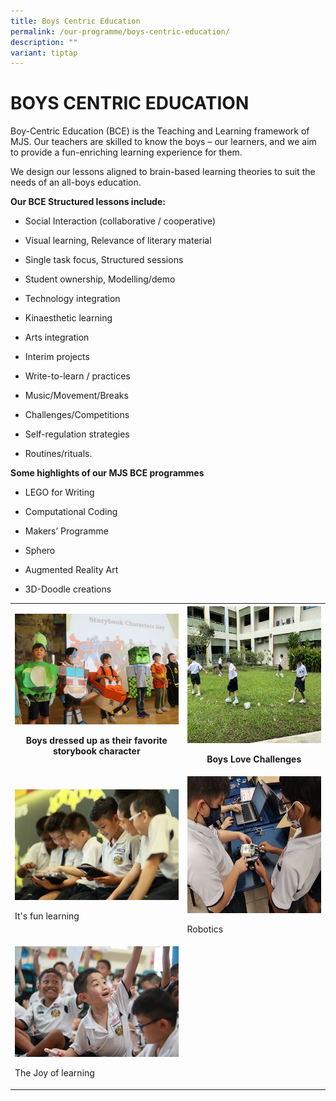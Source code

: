 ```yaml
---
title: Boys Centric Education
permalink: /our-programme/boys-centric-education/
description: ""
variant: tiptap
---
```

<h1><strong>BOYS CENTRIC EDUCATION</strong></h1>
<p>Boy-Centric Education (BCE) is the Teaching and Learning framework of
MJS. Our teachers are skilled to know the boys – our learners, and we aim
to provide a fun-enriching learning experience for them.&nbsp;</p>
<p>We design our lessons aligned to brain-based learning theories to suit
the needs of an all-boys education.&nbsp;</p>
<p><strong>Our BCE Structured lessons include:</strong>
</p>
<ul data-tight="true" class="tight">
<li>
<p>Social Interaction (collaborative / cooperative)</p>
</li>
<li>
<p>Visual learning, Relevance of literary material</p>
</li>
<li>
<p>Single task focus, Structured sessions</p>
</li>
<li>
<p>Student ownership, Modelling/demo</p>
</li>
<li>
<p>Technology integration</p>
</li>
<li>
<p>Kinaesthetic learning</p>
</li>
<li>
<p>Arts integration</p>
</li>
<li>
<p>Interim projects</p>
</li>
<li>
<p>Write-to-learn / practices</p>
</li>
<li>
<p>Music/Movement/Breaks</p>
</li>
<li>
<p>Challenges/Competitions</p>
</li>
<li>
<p>Self-regulation strategies</p>
</li>
<li>
<p>Routines/rituals.</p>
</li>
</ul>
<p><strong>Some highlights of our MJS BCE programmes</strong>
</p>
<ul data-tight="true" class="tight">
<li>
<p>LEGO for Writing</p>
</li>
<li>
<p>Computational Coding</p>
</li>
<li>
<p>Makers’ Programme</p>
</li>
<li>
<p>Sphero</p>
</li>
<li>
<p>Augmented Reality Art</p>
</li>
<li>
<p>3D-Doodle creations</p>
</li>
</ul>
<table style="minWidth: 50px">
<colgroup>
<col>
<col>
</colgroup>
<tbody>
<tr>
<th rowspan="1" colspan="1">
<div class="isomer-image-wrapper">
<img style="width: 100%" height="177" width="266" alt="Boys dressed up as their favourite storybook character.JPG" src="/images/Boys%20dressed%20up%20as%20their%20favourite%20storybook%20character.jpg">
</div>
<p>Boys dressed up as their favorite storybook character</p>
</th>
<th rowspan="1" colspan="1">
<div class="isomer-image-wrapper">
<img style="width: 100%" height="219" width="292" alt="Boys Love Challenges.JPG" src="/images/Boys%20Love%20Challenges.jpg">
</div>
<p>Boys Love Challenges</p>
</th>
</tr>
<tr>
<td rowspan="1" colspan="1">
<div class="isomer-image-wrapper">
<img style="width: 100%" height="177" width="266" alt="Its fun learning.JPG" src="/images/Its%20fun%20learning.jpg">
</div>
<p>It's fun learning</p>
</td>
<td rowspan="1" colspan="1">
<div class="isomer-image-wrapper">
<img style="width: 100%" height="219" width="292" alt="Robotics.jpeg" src="/images/Robotics.jpeg">
</div>
<p>Robotics</p>
</td>
</tr>
<tr>
<td rowspan="1" colspan="1">
<div class="isomer-image-wrapper">
<img style="width: 100%" height="177" width="266" alt="The Joy of learning.JPG" src="/images/The%20Joy%20of%20learning.jpg">
</div>
<p>The Joy of learning</p>
</td>
<td rowspan="1" colspan="1">
<p></p>
</td>
</tr>
</tbody>
</table>
<p></p>